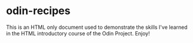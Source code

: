 # odin-recipes

This is an HTML only document used to demonstrate the skills I've learned in the HTML introductory course of the Odin Project.
Enjoy!
